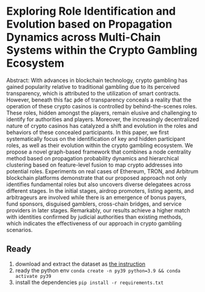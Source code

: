 # Exploring Role Identification and Evolution based on Propagation Dynamics across Multi-Chain Systems within the Crypto Gambling Ecosystem

Abstract: With advances in blockchain technology, crypto gambling has gained popularity relative to traditional gambling due to its perceived transparency, which is attributed to the utilization of smart contracts. However, beneath this fac ̧ade of transparency conceals a reality that the operation of these crypto casinos is controlled by behind-the-scenes roles. These roles, hidden amongst the players, remain elusive and challenging to identify for authorities and players. Moreover, the increasingly decentralized nature of crypto casinos has catalyzed a shift and evolution in the roles and behaviors of these concealed participants. In this paper, we first systematically focus on the identification of key and hidden participant roles, as well as their evolution within the crypto gambling ecosystem. We propose a novel graph-based framework that combines a node centrality method based on propagation probability dynamics and hierarchical clustering based on feature-level fusion to map crypto addresses into potential roles. Experiments on real cases of Ethereum, TRON, and Arbitrum blockchain platforms demonstrate that our proposed approach not only identifies fundamental roles but also uncovers diverse delegatees across different stages. In the initial stages, airdrop promoters, listing agents, and arbitrageurs are involved while there is an emergence of bonus payers, fund sponsors, disguised gamblers, cross-chain bridges, and service providers in later stages. Remarkably, our results achieve a higher match with identities confirmed by judicial authorities than existing methods, which indicates the effectiveness of our approach in crypto gambling scenarios.

## Ready

1. download and extract the dataset as [the instruction](./dataset/README.md)
2. ready the python env `conda create -n py39 python=3.9 && conda activate py39`
3. install the dependencies `pip install -r requirements.txt`

